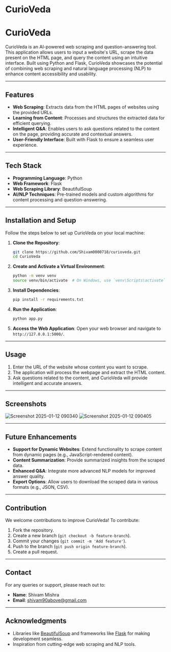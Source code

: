 # CurioVeda
# CurioVeda

CurioVeda is an AI-powered web scraping and question-answering tool. This application allows users to input a website's URL, scrape the data present on the HTML page, and query the content using an intuitive interface. Built using Python and Flask, CurioVeda showcases the potential of combining web scraping and natural language processing (NLP) to enhance content accessibility and usability.

---

## Features

- **Web Scraping**: Extracts data from the HTML pages of websites using the provided URLs.
- **Learning from Content**: Processes and structures the extracted data for efficient querying.
- **Intelligent Q&A**: Enables users to ask questions related to the content on the page, providing accurate and contextual answers.
- **User-Friendly Interface**: Built with Flask to ensure a seamless user experience.

---

## Tech Stack

- **Programming Language**: Python
- **Web Framework**: Flask
- **Web Scraping Library**: BeautifulSoup
- **AI/NLP Techniques**: Pre-trained models and custom algorithms for content processing and question-answering.

---

## Installation and Setup

Follow the steps below to set up CurioVeda on your local machine:

1. **Clone the Repository**:
   ```bash
   git clone https://github.com/Shivam0000718/curioveda.git
   cd CurioVeda
   ```

2. **Create and Activate a Virtual Environment**:
   ```bash
   python -m venv venv
   source venv/bin/activate  # On Windows, use `venv\Scripts\activate`
   ```

3. **Install Dependencies**:
   ```bash
   pip install -r requirements.txt
   ```

4. **Run the Application**:
   ```bash
   python app.py
   ```

5. **Access the Web Application**:
   Open your web browser and navigate to `http://127.0.0.1:5000/`.

---

## Usage

1. Enter the URL of the website whose content you want to scrape.
2. The application will process the webpage and extract the HTML content.
3. Ask questions related to the content, and CurioVeda will provide intelligent and accurate answers.

---

## Screenshots

![Screenshot 2025-01-12 090340](https://github.com/user-attachments/assets/004d66c1-bd17-47a6-9c6e-88870199480f)
![Screenshot 2025-01-12 090405](https://github.com/user-attachments/assets/32f57d0c-4c91-461a-8a30-4db92d5d0446)


---

## Future Enhancements

- **Support for Dynamic Websites**: Extend functionality to scrape content from dynamic pages (e.g., JavaScript-rendered content).
- **Content Summarization**: Provide summarized insights from the scraped data.
- **Enhanced Q&A**: Integrate more advanced NLP models for improved answer quality.
- **Export Options**: Allow users to download the scraped data in various formats (e.g., JSON, CSV).

---

## Contribution

We welcome contributions to improve CurioVeda! To contribute:

1. Fork the repository.
2. Create a new branch (`git checkout -b feature-branch`).
3. Commit your changes (`git commit -m 'Add feature'`).
4. Push to the branch (`git push origin feature-branch`).
5. Create a pull request.


---

## Contact

For any queries or support, please reach out to:

- **Name**: Shivam Mishra
- **Email**: shivam90above@gmail.com

---

## Acknowledgments

- Libraries like [BeautifulSoup](https://www.crummy.com/software/BeautifulSoup/) and frameworks like [Flask](https://flask.palletsprojects.com/) for making development seamless.
- Inspiration from cutting-edge web scraping and NLP tools.
